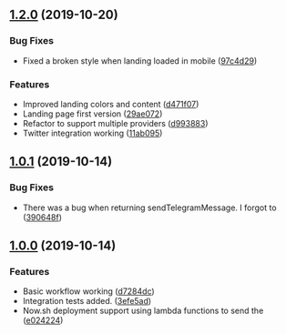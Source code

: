 ## [1.2.0](https://github.com/AlanVerbner/haiku-by-the-sea/compare/1.0.1...1.2.0) (2019-10-20)

### Bug Fixes

* Fixed a broken style when landing loaded in mobile ([97c4d29](https://github.com/AlanVerbner/haiku-by-the-sea/commit/97c4d29))

### Features

* Improved landing colors and content ([d471f07](https://github.com/AlanVerbner/haiku-by-the-sea/commit/d471f07))
* Landing page first version ([29ae072](https://github.com/AlanVerbner/haiku-by-the-sea/commit/29ae072))
* Refactor to support multiple providers ([d993883](https://github.com/AlanVerbner/haiku-by-the-sea/commit/d993883))
* Twitter integration working ([11ab095](https://github.com/AlanVerbner/haiku-by-the-sea/commit/11ab095))


## [1.0.1](https://github.com/AlanVerbner/haiku-by-the-sea/compare/1.0.0...1.0.1) (2019-10-14)

### Bug Fixes

* There was a bug when returning sendTelegramMessage. I forgot to ([390648f](https://github.com/AlanVerbner/haiku-by-the-sea/commit/390648f))

## [1.0.0](https://github.com/AlanVerbner/haiku-by-the-sea/compare/d7284dc...1.0.0) (2019-10-14)

### Features

* Basic workflow working ([d7284dc](https://github.com/AlanVerbner/haiku-by-the-sea/commit/d7284dc))
* Integration tests added. ([3efe5ad](https://github.com/AlanVerbner/haiku-by-the-sea/commit/3efe5ad))
* Now.sh deployment support using lambda functions to send the ([e024224](https://github.com/AlanVerbner/haiku-by-the-sea/commit/e024224))


